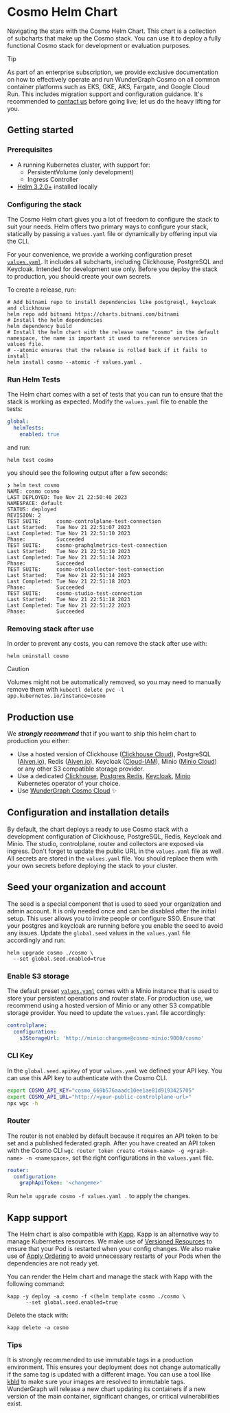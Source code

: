# Cosmo Helm Chart

Navigating the stars with the Cosmo Helm Chart. This chart is a collection of subcharts that make up the Cosmo stack.
You can use it to deploy a fully functional Cosmo stack for development or evaluation purposes.

> [!TIP]
> As part of an enterprise subscription, we provide exclusive documentation on how to effectively operate and run WunderGraph Cosmo on all common container platforms such as EKS, GKE, AKS, Fargate, and Google Cloud Run. This includes migration support and configuration guidance. It's recommended to [contact us](https://wundergraph.com/contact/sales) before going live; let us do the heavy lifting for you.

## Getting started

### Prerequisites

- A running Kubernetes cluster, with support for:
  - PersistentVolume (only development)
  - Ingress Controller
- [Helm 3.2.0+](https://helm.sh/docs/intro/install/) installed locally

### Configuring the stack

The Cosmo Helm chart gives you a lot of freedom to configure the stack to suit your needs.
Helm offers two primary ways to configure your stack, statically by passing a `values.yaml` file or dynamically by offering input via the CLI.

For your convenience, we provide a working configuration preset [`values.yaml`](values.yaml). It includes all subcharts, including Clickhouse, PostgreSQL and Keycloak. Intended for development use only. Before you deploy the stack to production, you should create your own secrets.

To create a release, run:

```shell
# Add bitnami repo to install dependencies like postgresql, keycloak and clickhouse
helm repo add bitnami https://charts.bitnami.com/bitnami
# Install the helm dependencies
helm dependency build
# Install the helm chart with the release name "cosmo" in the default namespace, the name is important it used to reference services in values file.
# --atomic ensures that the release is rolled back if it fails to install
helm install cosmo --atomic -f values.yaml .
```

### Run Helm Tests

The Helm chart comes with a set of tests that you can run to ensure that the stack is working as expected.
Modify the `values.yaml` file to enable the tests:

```yaml
global:
  helmTests:
    enabled: true
```

and run:

```shell
helm test cosmo
```

you should see the following output after a few seconds:

```shell
❯ helm test cosmo
NAME: cosmo cosmo
LAST DEPLOYED: Tue Nov 21 22:50:40 2023
NAMESPACE: default
STATUS: deployed
REVISION: 2
TEST SUITE:     cosmo-controlplane-test-connection
Last Started:   Tue Nov 21 22:51:07 2023
Last Completed: Tue Nov 21 22:51:10 2023
Phase:          Succeeded
TEST SUITE:     cosmo-graphqlmetrics-test-connection
Last Started:   Tue Nov 21 22:51:10 2023
Last Completed: Tue Nov 21 22:51:14 2023
Phase:          Succeeded
TEST SUITE:     cosmo-otelcollector-test-connection
Last Started:   Tue Nov 21 22:51:14 2023
Last Completed: Tue Nov 21 22:51:18 2023
Phase:          Succeeded
TEST SUITE:     cosmo-studio-test-connection
Last Started:   Tue Nov 21 22:51:18 2023
Last Completed: Tue Nov 21 22:51:22 2023
Phase:          Succeeded
```

### Removing stack after use

In order to prevent any costs, you can remove the stack after use with:

```shell
helm uninstall cosmo
```

> [!CAUTION]
> Volumes might not be automatically removed, so you may need to manually remove them with `kubectl delete pvc -l app.kubernetes.io/instance=cosmo`

## Production use

We **_strongly recommend_** that if you want to ship this helm chart to production you either:

- Use a hosted version of Clickhouse ([Clickhouse Cloud](https://clickhouse.com/)), PostgreSQL ([Aiven.io](https://aiven.io/postgresql)), Redis ([Aiven.io](https://aiven.io/redis)), Keycloak ([Cloud-IAM](https://www.cloud-iam.com/)), Minio ([Minio Cloud](https://min.io/)) or any other S3 compatible storage provider.
- Use a dedicated [Clickhouse](https://github.com/Altinity/clickhouse-operator), [Postgres](https://github.com/zalando/postgres-operator),[Redis](https://artifacthub.io/packages/helm/bitnami/redis), [Keycloak](https://www.keycloak.org/operator/installation), [Minio](https://github.com/minio/operator) Kubernetes operator of your choice.
- Use [WunderGraph Cosmo Cloud](https://cosmo.wundergraph.com/login) ✨

## Configuration and installation details

By default, the chart deploys a ready to use Cosmo stack with a development configuration of Clickhouse, PostgreSQL, Redis, Keycloak and Minio.
The studio, controlplane, router and collectors are exposed via ingress. Don't forget to update the public URL in the `values.yaml` file as well.
All secrets are stored in the `values.yaml` file. You should replace them with your own secrets before deploying the stack to your cluster.

## Seed your organization and account

The seed is a special component that is used to seed your organization and admin account. It is only needed once and can be disabled after the initial setup. This user allows you to invite people or configure SSO. Ensure that your postgres and keycloak are running before you enable the seed to avoid any issues.
Update the `global.seed` values in the `values.yaml` file accordingly and run:

```shell
helm upgrade cosmo ./cosmo \
  --set global.seed.enabled=true
```

### Enable S3 storage

The default preset [`values.yaml`](values.yaml) comes with a Minio instance that is used to store your persistent operations and router state. For production use, we recommend using a hosted version of Minio or any other S3 compatible storage provider.
You need to update the `values.yaml` file accordingly:

```yaml
controlplane:
  configuration:
    s3StorageUrl: 'http://minio:changeme@cosmo-minio:9000/cosmo'
```

### CLI Key

In the `global.seed.apiKey` of your `values.yaml` we defined your API key. You can use this API key to authenticate with the Cosmo CLI.

```sh
export COSMO_API_KEY="cosmo_669b576aaadc10ee1ae81d9193425705"
export COSMO_API_URL="http://<your-public-controlplane-url>"
npx wgc -h
```

### Router

The router is not enabled by default because it requires an API token to be set and a published federated graph. After you have created an API token with the Cosmo CLI `wgc router token create <token-name> -g <graph-name> -n <namespace>`, set the right configurations in the `values.yaml` file.

```yaml
router:
  configuration:
    graphApiToken: '<changeme>'
```

Run `helm upgrade cosmo -f values.yaml .` to apply the changes.

## Kapp support

The Helm chart is also compatible with [Kapp](https://carvel.dev/kapp/). Kapp is an alternative way to manage Kubernetes resources. We make use of [Versioned Resources](https://carvel.dev/kapp/docs/v0.58.x/diff/#versioned-resources) to ensure that your Pod is restarted when your config changes.
We also make use of [Apply Ordering](https://carvel.dev/kapp/docs/v0.58.x/apply-ordering/) to avoid unnecessary restarts of your Pods when the dependencies are not ready yet.

You can render the Helm chart and manage the stack with Kapp with the following command:

```shell
kapp -y deploy -a cosmo -f <(helm template cosmo ./cosmo \
	  --set global.seed.enabled=true
```

Delete the stack with:

```shell
kapp delete -a cosmo
```

### Tips

It is strongly recommended to use immutable tags in a production environment. This ensures your deployment does not change automatically if the same tag is updated with a different image.
You can use a tool like [kbld](https://carvel.dev/kbld/) to make sure your images are resolved to immutable tags.
WunderGraph will release a new chart updating its containers if a new version of the main container, significant changes, or critical vulnerabilities exist.
